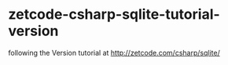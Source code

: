 # zetcode-csharp-sqlite-tutorial-version
following the Version tutorial at http://zetcode.com/csharp/sqlite/
